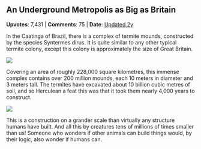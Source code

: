 ## An Underground Metropolis as Big as Britain
    
**Upvotes**: 7,431 | **Comments**: 75 | **Date**: [Updated 2y](https://www.quora.com/Why-does-no-other-species-on-Earth-build-and-create-things/answer/Gary-Meaney)

In the Caatinga of Brazil, there is a complex of termite mounds, constructed by the species Syntermes dirus. It is quite similar to any other typical termite colony, except this colony is approximately the size of Great Britain.

![](https://qph.fs.quoracdn.net/main-qimg-23d04d8795559f44639785c5d7676045-lq)

Covering an area of roughly 228,000 square kilometres, this immense complex contains over 200 million mounds, each 10 meters in diameter and 3 meters tall. The termites have excavated about 10 billion cubic metres of soil, and so Herculean a feat this was that it took them nearly 4,000 years to construct.

![](https://qph.fs.quoracdn.net/main-qimg-dc235838d43e69d51e6fae64ebd3f0e5-lq)

This is a construction on a grander scale than virtually any structure humans have built. And all this by creatures tens of millions of times smaller than us! Someone who wonders if other animals can build things would, by their logic, also wonder if humans can.

